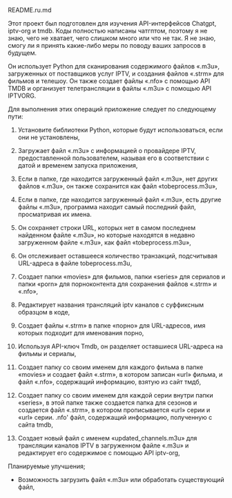 README.ru.md

Этот проект был подготовлен для изучения API-интерфейсов Chatgpt, iptv-org и tmdb. Коды полностью написаны чатгптом, поэтому я не знаю, чего не хватает, чего слишком много или что не так. Я не знаю, смогу ли я принять какие-либо меры по поводу ваших запросов в будущем.

Он использует Python для сканирования содержимого файлов «.m3u», загруженных от поставщиков услуг IPTV, и создания файлов «.strm» для фильмов и телешоу. Он также создает файлы «.nfo» с помощью API TMDB и организует телетрансляции в файлы «.m3u» с помощью API IPTVORG.

Для выполнения этих операций приложение следует по следующему пути:
1) Установите библиотеки Python, которые будут использоваться, если они не установлены,

2) Загружает файл «.m3u» с информацией о провайдере IPTV, предоставленной пользователем, называя его в соответствии с датой и временем запуска приложения,

3) Если в папке, где находится загруженный файл «.m3u», нет других файлов «.m3u», он также сохранится как файл «tobeprocess.m3u»,

4) Если в папке, где находится загруженный файл «.m3u», есть другие файлы «.m3u», программа находит самый последний файл, просматривая их имена.

5) Он сохраняет строки URL, которых нет в самом последнем найденном файле «.m3u», но которые находятся в недавно загруженном файле «.m3u», как файл «tobeprocess.m3u»,

6) Он отслеживает оставшееся количество транзакций, подсчитывая URL-адреса в файле tobeprocess.m3u,

7) Создает папки «movies» для фильмов, папки «series» для сериалов и папки «porn» для порноконтента для сохранения файлов «.strm» и «.nfo»,

8) Редактирует названия трансляций iptv каналов с суффиксным образцом в коде,

9) Создает файлы «.strm» в папке «порно» для URL-адресов, имя которых подходит для именования порно,

10) Используя API-ключ Tmdb, он разделяет оставшиеся URL-адреса на фильмы и сериалы,

11) Создает папку со своим именем для каждого фильма в папке «movies» и создает файл «.strm», в котором записан «url» фильма, и файл «.nfo», содержащий информацию, взятую из сайт тмдб,

12) Создает папку со своим именем для каждой серии внутри папки «series», в этой папке также создается папка для сезонов и создается файл «.strm», в котором прописывается «url» серии и «url» серии. .nfo' файл, содержащий информацию, полученную с сайта tmdb,

13) Создает новый файл с именем «updated_channels.m3u» для трансляции каналов IPTV в загруженном файле «.m3u» и редактирует его содержимое с помощью API iptv-org,


Планируемые улучшения;
- Возможность загрузить файл «.m3u» или обработать существующий файл,
